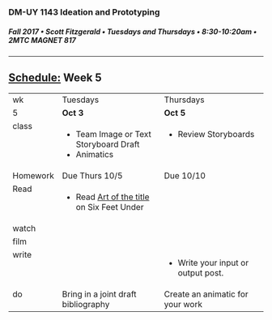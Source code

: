 ### DM-UY 1143 Ideation and Prototyping
##### Fall 2017 • Scott Fitzgerald • Tuesdays and Thursdays • 8:30-10:20am • 2MTC MAGNET 817

---
## [Schedule:](schedule.md) Week 5


<table>
<tr>
<td>wk</td>
<td>Tuesdays</td>
<td>Thursdays</td>
</tr>
<tr>
  <td valign="top">5</td>
  <td valign="top" width="48%"><strong>Oct 3</strong></td>
  <td valign="top" width="48%"><strong>Oct 5</strong></td>
</tr>
<tr>
<td valign="top">class</td>
<td valign="top">
<ul>
<li>Team Image or Text Storyboard Draft</li>
<li>Animatics</li>
</ul>
</td>
<!-- 2nd column class -->
<td valign="top" width="48%">
<!-- Due Thursday class  -->
<ul><li>Review Storyboards</li></ul>
</td>
</tr>
<!-- Homework -->
<tr>
  <td valign="top">Homework</td>
  <td>Due  Thurs  10/5</td>
  <td>Due  10/10</td>
</tr>

<!-- read -->
<tr><td valign="top">Read</td>
<td>
<!-- readings for Thurs-->
<ul><li>Read <a href="http://www.artofthetitle.com/title/six-feet-under/">Art  of  the  title</a> on Six Feet Under</li></ul>
</td>
<td>

<!-- Readings for Mon-->

</td>
</tr>

<!-- watch -->
<tr>
  <td valign="top">watch</td>
  <td><!-- Due wed this week -->
</td>
  <td><!-- Due next monday -->
</td>
</tr>


<!-- film -->
<tr>
<td valign="top">film</td>
<td><!-- Due wed this week -->
</td>
<td><!-- Due next monday -->
</td>
</tr>

<!-- write -->
<tr>
<td valign="top">write</td>
<td><!-- Due wed this week -->
</td>
<td>
<!-- Due Mon next week --><ul>
<li>Write your input or output post.</li>
</ul>

</td>
</tr>

<!-- do -->
<tr>
  <td valign="top">do</td>
  <td>
<!-- Due wed this week -->
Bring in a joint draft bibliography
</td>
  <td>
  <!-- Due Mon next week -->
Create an animatic for your work
  </td>
</table>
